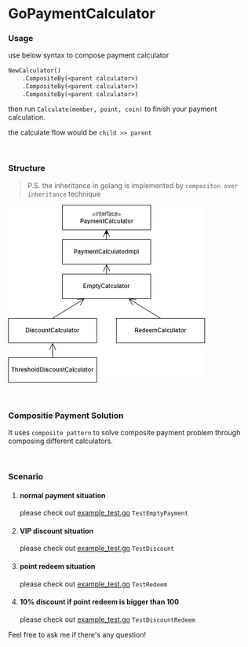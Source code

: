 # GoPaymentCalculator


### Usage

use below syntax to compose payment calculator
```
NewCalculator()
    .CompositeBy(<parent calculator>)
    .CompositeBy(<parent calculator>)
    .CompositeBy(<parent calculator>)

```
then run `Calculate(member, point, coin)` to finish your payment calculation.

the calculate flow would be `child >> parent` 

<br>

### Structure

> P.S. the inheritance in golang is implemented by `compositon over inheritance` technique

![](./doc/schema.png?raw=true)

<br>

### Compositie Payment Solution

It uses `composite pattern` to solve composite payment problem through composing different calculators.

<br>

### Scenario

1. #### normal payment situation
    please check out [example_test.go](./example_test.go) `TestEmptyPayment`

2. #### VIP discount situation
    please check out [example_test.go](./example_test.go) `TestDiscount`

3. #### point redeem situation
    please check out [example_test.go](./example_test.go) `TestRedeem`

4. #### 10% discount if point redeem is bigger than 100
    please check out [example_test.go](./example_test.go) `TestDiscountRedeem`

Feel free to ask me if there's any question!

